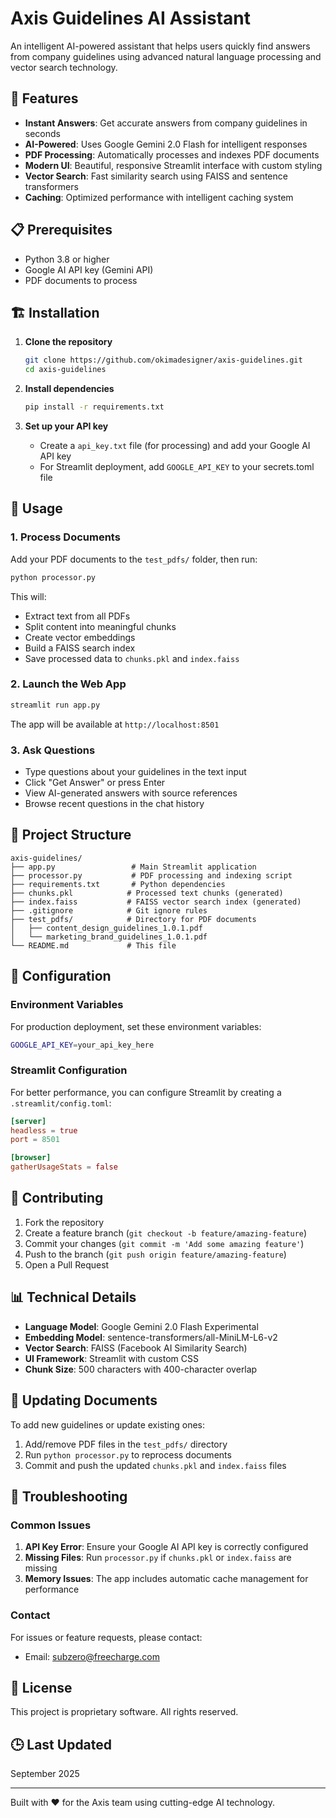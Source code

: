 # Axis Guidelines AI Assistant

An intelligent AI-powered assistant that helps users quickly find answers from company guidelines using advanced natural language processing and vector search technology.

## 🚀 Features

- **Instant Answers**: Get accurate answers from company guidelines in seconds
- **AI-Powered**: Uses Google Gemini 2.0 Flash for intelligent responses
- **PDF Processing**: Automatically processes and indexes PDF documents
- **Modern UI**: Beautiful, responsive Streamlit interface with custom styling
- **Vector Search**: Fast similarity search using FAISS and sentence transformers
- **Caching**: Optimized performance with intelligent caching system

## 📋 Prerequisites

- Python 3.8 or higher
- Google AI API key (Gemini API)
- PDF documents to process

## 🏗️ Installation

1. **Clone the repository**
   ```bash
   git clone https://github.com/okimadesigner/axis-guidelines.git
   cd axis-guidelines
   ```

2. **Install dependencies**
   ```bash
   pip install -r requirements.txt
   ```

3. **Set up your API key**
   - Create a `api_key.txt` file (for processing) and add your Google AI API key
   - For Streamlit deployment, add `GOOGLE_API_KEY` to your secrets.toml file

## 🔧 Usage

### 1. Process Documents

Add your PDF documents to the `test_pdfs/` folder, then run:

```bash
python processor.py
```

This will:
- Extract text from all PDFs
- Split content into meaningful chunks
- Create vector embeddings
- Build a FAISS search index
- Save processed data to `chunks.pkl` and `index.faiss`

### 2. Launch the Web App

```bash
streamlit run app.py
```

The app will be available at `http://localhost:8501`

### 3. Ask Questions

- Type questions about your guidelines in the text input
- Click "Get Answer" or press Enter
- View AI-generated answers with source references
- Browse recent questions in the chat history

## 📁 Project Structure

```
axis-guidelines/
├── app.py                 # Main Streamlit application
├── processor.py           # PDF processing and indexing script
├── requirements.txt       # Python dependencies
├── chunks.pkl            # Processed text chunks (generated)
├── index.faiss           # FAISS vector search index (generated)
├── .gitignore            # Git ignore rules
├── test_pdfs/            # Directory for PDF documents
│   ├── content_design_guidelines_1.0.1.pdf
│   └── marketing_brand_guidelines_1.0.1.pdf
└── README.md             # This file
```

## 🔧 Configuration

### Environment Variables

For production deployment, set these environment variables:

```bash
GOOGLE_API_KEY=your_api_key_here
```

### Streamlit Configuration

For better performance, you can configure Streamlit by creating a `.streamlit/config.toml`:

```toml
[server]
headless = true
port = 8501

[browser]
gatherUsageStats = false
```

## 🤝 Contributing

1. Fork the repository
2. Create a feature branch (`git checkout -b feature/amazing-feature`)
3. Commit your changes (`git commit -m 'Add some amazing feature'`)
4. Push to the branch (`git push origin feature/amazing-feature`)
5. Open a Pull Request

## 📊 Technical Details

- **Language Model**: Google Gemini 2.0 Flash Experimental
- **Embedding Model**: sentence-transformers/all-MiniLM-L6-v2
- **Vector Search**: FAISS (Facebook AI Similarity Search)
- **UI Framework**: Streamlit with custom CSS
- **Chunk Size**: 500 characters with 400-character overlap

## 🔄 Updating Documents

To add new guidelines or update existing ones:

1. Add/remove PDF files in the `test_pdfs/` directory
2. Run `python processor.py` to reprocess documents
3. Commit and push the updated `chunks.pkl` and `index.faiss` files

## 🐛 Troubleshooting

### Common Issues

1. **API Key Error**: Ensure your Google AI API key is correctly configured
2. **Missing Files**: Run `processor.py` if `chunks.pkl` or `index.faiss` are missing
3. **Memory Issues**: The app includes automatic cache management for performance

### Contact

For issues or feature requests, please contact:
- Email: subzero@freecharge.com

## 📝 License

This project is proprietary software. All rights reserved.

## 🕒 Last Updated

September 2025

---

Built with ❤️ for the Axis team using cutting-edge AI technology.
